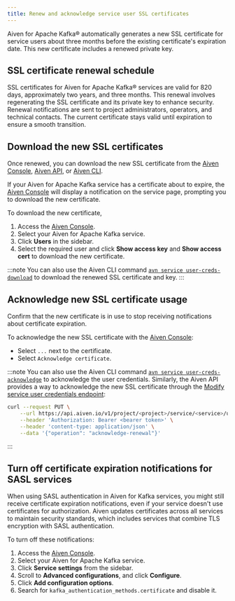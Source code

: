 ```yaml
---
title: Renew and acknowledge service user SSL certificates
---
```

Aiven for Apache Kafka® automatically generates a new SSL certificate for service users about three months before the existing certificate's expiration date. This new certificate includes a renewed private key.

## SSL certificate renewal schedule

SSL certificates for Aiven for Apache Kafka® services are valid for 820 days,
approximately two years, and three months. This renewal involves regenerating the
SSL certificate and its private key to enhance security. Renewal notifications are
sent to project administrators, operators, and technical contacts. The current
certificate stays valid until expiration to ensure a smooth transition.

## Download the new SSL certificates

Once renewed, you can download the new SSL certificate from the [Aiven Console](https://console.aiven.io/),
[Aiven API](https://api.aiven.io/doc/), or [Aiven CLI](/docs/tools/cli).

If your Aiven for Apache Kafka service has a certificate about
to expire, the [Aiven Console](https://console.aiven.io/) will display a notification on
the service page, prompting you to download the new certificate.

To download the new certificate,

1. Access the [Aiven Console](https://console.aiven.io/).
1. Select your Aiven for Apache Kafka service.
1. Click **Users** in the sidebar.
1. Select the required user and click **Show access key** and **Show access cert** to
   download the new certificate.

:::note
You can also use the Aiven CLI command [`avn service user-creds-download`](/docs/tools/cli/service/user#avn_service_user_creds_download) to download the renewed SSL certificate and key.
:::

## Acknowledge new SSL certificate usage

Confirm that the new certificate is in use to stop receiving notifications about
certificate expiration.

To acknowledge the new SSL certificate with the [Aiven Console](https://console.aiven.io/):

-   Select `...` next to the certificate.
-   Select `Acknowledge certificate`.

:::note
You can also use the Aiven CLI command [`avn service user-creds-acknowledge`](/docs/tools/cli/service/user#avn_service_user_creds_acknowledge) to acknowledge the user credentials.
Similarly, the Aiven API provides a way to acknowledge the new SSL certificate
through the [Modify service user credentials endpoint](https://api.aiven.io/doc/#operation/ServiceUserCredentialsModify):

```bash
curl --request PUT \
    --url https://api.aiven.io/v1/project/<project>/service/<service>/user/<username> \
    --header 'Authorization: Bearer <bearer token>' \
    --header 'content-type: application/json' \
    --data '{"operation": "acknowledge-renewal"}'
```
:::

## Turn off certificate expiration notifications for SASL services

When using SASL authentication in Aiven for Kafka services, you might still receive
certificate expiration notifications, even if your service doesn't use certificates for
authorization. Aiven updates certificates across all services to maintain security
standards, which includes services that combine TLS encryption with SASL authentication.

To turn off these notifications:

1. Access the [Aiven Console](https://console.aiven.io/).
1. Select your Aiven for Apache Kafka service.
1. Click **Service settings** from the sidebar.
1. Scroll to **Advanced configurations**, and click **Configure**.
1. Click **Add configuration options**.
1. Search for `kafka_authentication_methods.certificate` and disable it.
